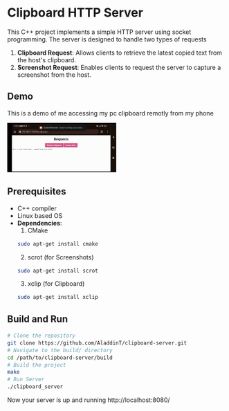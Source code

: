 # Clipboard HTTP Server

This C++ project implements a simple HTTP server using socket programming. The server is designed to handle two types of requests

1) **Clipboard Request**: Allows clients to retrieve the latest copied text from the host's clipboard.
2) **Screenshot Request**: Enables clients to request the server to capture a screenshot from the host.

## Demo
This is a demo of me accessing my pc clipboard remotly from my phone 
<div style="width:50%; text-align:center;">
    <img src="demo.gif">
</div>

## Prerequisites

- C++ compiler
- Linux based OS
- **Dependencies**:
    1. CMake 
    ```bash
    sudo apt-get install cmake
    ```
    2. scrot (for Screenshots)
    ```bash
    sudo apt-get install scrot
    ```
    3. xclip (for Clipboard)
    ```bash
    sudo apt-get install xclip
    ```

## Build and Run

```bash
# Clone the repository
git clone https://github.com/AladdinT/clipboard-server.git
# Navigate to the build/ directory
cd /path/to/clipboard-server/build
# Build the project
make
# Run Server
./clipboard_server
```

Now your server is up and running http://localhost:8080/

